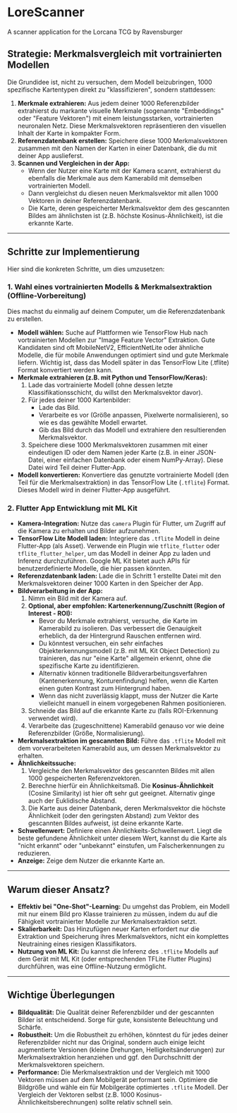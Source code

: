 # LoreScanner

A scanner application for the Lorcana TCG by Ravensburger

## Strategie: Merkmalsvergleich mit vortrainierten Modellen

Die Grundidee ist, nicht zu versuchen, dem Modell beizubringen, 1000 spezifische Kartentypen direkt zu "klassifizieren", sondern stattdessen:

1.  **Merkmale extrahieren:** Aus jedem deiner 1000 Referenzbilder extrahierst du markante visuelle Merkmale (sogenannte "Embeddings" oder "Feature Vektoren") mit einem leistungsstarken, vortrainierten neuronalen Netz. Diese Merkmalsvektoren repräsentieren den visuellen Inhalt der Karte in kompakter Form.
2.  **Referenzdatenbank erstellen:** Speichere diese 1000 Merkmalsvektoren zusammen mit den Namen der Karten in einer Datenbank, die du mit deiner App auslieferst.
3.  **Scannen und Vergleichen in der App:**
    * Wenn der Nutzer eine Karte mit der Kamera scannt, extrahierst du ebenfalls die Merkmale aus dem Kamerabild mit demselben vortrainierten Modell.
    * Dann vergleichst du diesen neuen Merkmalsvektor mit allen 1000 Vektoren in deiner Referenzdatenbank.
    * Die Karte, deren gespeicherter Merkmalsvektor dem des gescannten Bildes am ähnlichsten ist (z.B. höchste Kosinus-Ähnlichkeit), ist die erkannte Karte.

---

## Schritte zur Implementierung

Hier sind die konkreten Schritte, um dies umzusetzen:

### 1. Wahl eines vortrainierten Modells & Merkmalsextraktion (Offline-Vorbereitung)

Dies machst du einmalig auf deinem Computer, um die Referenzdatenbank zu erstellen.

* **Modell wählen:** Suche auf Plattformen wie TensorFlow Hub nach vortrainierten Modellen zur "Image Feature Vector" Extraktion. Gute Kandidaten sind oft MobileNetV2, EfficientNetLite oder ähnliche Modelle, die für mobile Anwendungen optimiert sind und gute Merkmale liefern. Wichtig ist, dass das Modell später in das TensorFlow Lite (.tflite) Format konvertiert werden kann.
* **Merkmale extrahieren (z.B. mit Python und TensorFlow/Keras):**
    1.  Lade das vortrainierte Modell (ohne dessen letzte Klassifikationsschicht, du willst den Merkmalsvektor davor).
    2.  Für jedes deiner 1000 Kartenbilder:
        * Lade das Bild.
        * Verarbeite es vor (Größe anpassen, Pixelwerte normalisieren), so wie es das gewählte Modell erwartet.
        * Gib das Bild durch das Modell und extrahiere den resultierenden Merkmalsvektor.
    3.  Speichere diese 1000 Merkmalsvektoren zusammen mit einer eindeutigen ID oder dem Namen jeder Karte (z.B. in einer JSON-Datei, einer einfachen Datenbank oder einem NumPy-Array). Diese Datei wird Teil deiner Flutter-App.
* **Modell konvertieren:** Konvertiere das genutzte vortrainierte Modell (den Teil für die Merkmalsextraktion) in das TensorFlow Lite (`.tflite`) Format. Dieses Modell wird in deiner Flutter-App ausgeführt.

### 2. Flutter App Entwicklung mit ML Kit

* **Kamera-Integration:** Nutze das `camera` Plugin für Flutter, um Zugriff auf die Kamera zu erhalten und Bilder aufzunehmen.
* **TensorFlow Lite Modell laden:** Integriere das `.tflite` Modell in deine Flutter-App (als Asset). Verwende ein Plugin wie `tflite_flutter` oder `tflite_flutter_helper`, um das Modell in deiner App zu laden und Inferenz durchzuführen. Google ML Kit bietet auch APIs für benutzerdefinierte Modelle, die hier passen könnten.
* **Referenzdatenbank laden:** Lade die in Schritt 1 erstellte Datei mit den Merkmalsvektoren deiner 1000 Karten in den Speicher der App.
* **Bildverarbeitung in der App:**
    1.  Nimm ein Bild mit der Kamera auf.
    2.  **Optional, aber empfohlen: Kartenerkennung/Zuschnitt (Region of Interest - ROI):**
        * Bevor du Merkmale extrahierst, versuche, die Karte im Kamerabild zu isolieren. Das verbessert die Genauigkeit erheblich, da der Hintergrund Rauschen entfernen wird.
        * Du könntest versuchen, ein sehr einfaches Objekterkennungsmodell (z.B. mit ML Kit Object Detection) zu trainieren, das nur "eine Karte" allgemein erkennt, ohne die spezifische Karte zu identifizieren.
        * Alternativ können traditionelle Bildverarbeitungsverfahren (Kantenerkennung, Konturenfindung) helfen, wenn die Karten einen guten Kontrast zum Hintergrund haben.
        * Wenn das nicht zuverlässig klappt, muss der Nutzer die Karte vielleicht manuell in einem vorgegebenen Rahmen positionieren.
    3.  Schneide das Bild auf die erkannte Karte zu (falls ROI-Erkennung verwendet wird).
    4.  Verarbeite das (zugeschnittene) Kamerabild genauso vor wie deine Referenzbilder (Größe, Normalisierung).
* **Merkmalsextraktion im gescannten Bild:** Führe das `.tflite` Modell mit dem vorverarbeiteten Kamerabild aus, um dessen Merkmalsvektor zu erhalten.
* **Ähnlichkeitssuche:**
    1.  Vergleiche den Merkmalsvektor des gescannten Bildes mit allen 1000 gespeicherten Referenzvektoren.
    2.  Berechne hierfür ein Ähnlichkeitsmaß. Die **Kosinus-Ähnlichkeit** (Cosine Similarity) ist hier oft sehr gut geeignet. Alternativ ginge auch der Euklidische Abstand.
    3.  Die Karte aus deiner Datenbank, deren Merkmalsvektor die höchste Ähnlichkeit (oder den geringsten Abstand) zum Vektor des gescannten Bildes aufweist, ist deine erkannte Karte.
* **Schwellenwert:** Definiere einen Ähnlichkeits-Schwellenwert. Liegt die beste gefundene Ähnlichkeit unter diesem Wert, kannst du die Karte als "nicht erkannt" oder "unbekannt" einstufen, um Falscherkennungen zu reduzieren.
* **Anzeige:** Zeige dem Nutzer die erkannte Karte an.

---

## Warum dieser Ansatz?

* **Effektiv bei "One-Shot"-Learning:** Du umgehst das Problem, ein Modell mit nur einem Bild pro Klasse trainieren zu müssen, indem du auf die Fähigkeit vortrainierter Modelle zur Merkmalsextraktion setzt.
* **Skalierbarkeit:** Das Hinzufügen neuer Karten erfordert nur die Extraktion und Speicherung ihres Merkmalsvektors, nicht ein komplettes Neutraining eines riesigen Klassifikators.
* **Nutzung von ML Kit:** Du kannst die Inferenz des `.tflite` Modells auf dem Gerät mit ML Kit (oder entsprechenden TFLite Flutter Plugins) durchführen, was eine Offline-Nutzung ermöglicht.

---

## Wichtige Überlegungen

* **Bildqualität:** Die Qualität deiner Referenzbilder und der gescannten Bilder ist entscheidend. Sorge für gute, konsistente Beleuchtung und Schärfe.
* **Robustheit:** Um die Robustheit zu erhöhen, könntest du für jedes deiner Referenzbilder nicht nur das Original, sondern auch einige leicht augmentierte Versionen (kleine Drehungen, Helligkeitsänderungen) zur Merkmalsextraktion heranziehen und ggf. den Durchschnitt der Merkmalsvektoren speichern.
* **Performance:** Die Merkmalsextraktion und der Vergleich mit 1000 Vektoren müssen auf dem Mobilgerät performant sein. Optimiere die Bildgröße und wähle ein für Mobilgeräte optimiertes `.tflite` Modell. Der Vergleich der Vektoren selbst (z.B. 1000 Kosinus-Ähnlichkeitsberechnungen) sollte relativ schnell sein.
